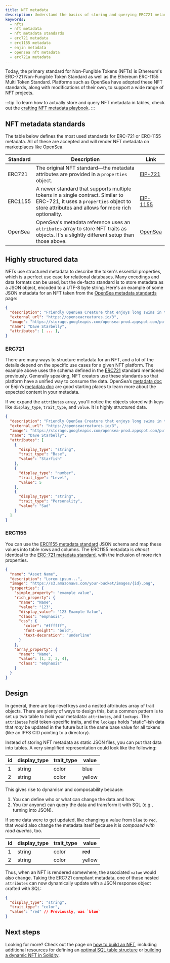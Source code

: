 ```yaml
---
title: NFT metadata
description: Understand the basics of storing and querying ERC721 metadata in table.
keywords:
  - nfts
  - nft metadata
  - nft metadata standards
  - erc721 metadata
  - erc1155 metadata
  - enjin metadata
  - opensea nft metadata
  - erc721a metadata
---
```


Today, the primary standard for Non-Fungible Tokens (NFTs) is Ethereum's ERC-721 Non-Fungible Token Standard as well as the Ethereum ERC-1155 Multi Token Standard. Platforms such as OpenSea have adopted these NFT standards, along with modifications of their own, to support a wide range of NFT projects.

:::tip
To learn how to actually store and query NFT metadata in tables, check out the [crafting NFT metadata playbook](/playbooks/walkthroughs/nft-metadata).
:::

## NFT metadata standards

The table below defines the most used standards for ERC-721 or ERC-1155 metadata. All of these are accepted and will render NFT metadata on marketplaces like OpenSea.

<!-- prettier-ignore -->
| Standard | Description | Link |
| -------- | ----------- | ---- |
| ERC721 | The original NFT standard—the metadata attributes are provided in a `properties` object. | [EIP-721](https://eips.ethereum.org/EIPS/eip-721) |
| ERC1155 | A newer standard that supports multiple tokens in a single contract. Similar to ERC-721, it uses a `properties` object to store attributes and allows for more rich optionality. | [EIP-1155](https://eips.ethereum.org/EIPS/eip-1155) |
| OpenSea | OpenSea's metadata reference uses an `attributes` array to store NFT traits as objects. It's a slightly different setup than those above. | [OpenSea](https://docs.opensea.io/docs/metadata-standards) |

## Highly structured data

NFTs use structured metadata to describe the token's essential properties, which is a perfect use case for relational databases. Many encodings and data formats can be used, but the de-facto standard is to store metadata as a JSON object, encoded to a UTF-8 byte string. Here's an example of some JSON metadata for an NFT taken from the [OpenSea metadata standards](https://docs.opensea.io/docs/metadata-standards#metadata-structure) page:

```json
{
  "description": "Friendly OpenSea Creature that enjoys long swims in the ocean.",
  "external_url": "https://openseacreatures.io/3",
  "image": "https://storage.googleapis.com/opensea-prod.appspot.com/puffs/3.png",
  "name": "Dave Starbelly",
  "attributes": [ ... ],
}
```

### ERC721

There are many ways to structure metadata for an NFT, and a lot of the details depend on the specific use cases for a given NFT platform. The example above uses the schema defined in the [ERC721](https://eips.ethereum.org/EIPS/eip-721) standard mentioned previously. Generally speaking, NFT creators use these standards so that platform have a unified way to consume the data. OpenSea’s [metadata doc](https://docs.opensea.io/docs/metadata-standards) or Enjin’s [metadata doc](https://github.com/ethereum/EIPs/blob/master/EIPS/eip-1155.md#erc-1155-metadata-uri-json-schema) are good starting places to learn more about the expected content in your metadata.

If we expand the `attributes` array, you'll notice the objects stored with keys like `display_type`, `trait_type`, and `value`. It is highly structured data.

```json
{
  "description": "Friendly OpenSea Creature that enjoys long swims in the ocean.",
  "external_url": "https://openseacreatures.io/3",
  "image": "https://storage.googleapis.com/opensea-prod.appspot.com/puffs/3.png",
  "name": "Dave Starbelly",
  "attributes": [
    {
      "display_type": "string",
      "trait_type": "Base",
      "value": "Starfish"
    },
    {
      "display_type": "number",
      "trait_type": "Level",
      "value": 5
    },
    {
      "display_type": "string",
      "trait_type": "Personality",
      "value": "Sad"
    }
  ]
}
```

### ERC1155

You can use the [ERC1155 metadata standard](https://github.com/ethereum/EIPs/blob/master/EIPS/eip-1155.md#erc-1155-metadata-uri-json-schema) JSON schema and map these values into table rows and columns. The ERC1155 metadata is _almost_ identical to the [ERC-721 metadata standard](https://github.com/ethereum/EIPs/blob/master/EIPS/eip-721.md), with the inclusion of more rich properties.

```json
{
  "name": "Asset Name",
  "description": "Lorem ipsum...",
  "image": "https://s3.amazonaws.com/your-bucket/images/{id}.png",
  "properties": {
    "simple_property": "example value",
    "rich_property": {
      "name": "Name",
      "value": "123",
      "display_value": "123 Example Value",
      "class": "emphasis",
      "css": {
        "color": "#ffffff",
        "font-weight": "bold",
        "text-decoration": "underline"
      }
    },
    "array_property": {
      "name": "Name",
      "value": [1, 2, 3, 4],
      "class": "emphasis"
    }
  }
}
```

## Design

In general, there are top-level keys and a nested attributes array of trait objects. There are plenty of ways to design this, but a common pattern is to set up two table to hold your metadata: `attributes`, and `lookups`. The `attributes` hold token-specific traits, and the `lookups` holds "static"-ish data that _may_ be updated in the future but is the same base value for all tokens (like an IPFS CID pointing to a directory).

Instead of storing NFT metadata as static JSON files, you can put that data into tables. A very simplified representation could look like the following:

| id  | display_type | trait_type | value  |
| --- | ------------ | ---------- | ------ |
| 1   | string       | color      | blue   |
| 2   | string       | color      | yellow |

This gives rise to dynamism and composability because:

1. You can define who or what can change the data and how.
2. You (or anyone) can query the data and transform it with SQL (e.g., turning into JSON).

If some data were to get updated, like changing a value from `blue` to `red`, that would also change the metadata itself because it is _composed with read queries_, too.

| id  | display_type | trait_type | value   |
| --- | ------------ | ---------- | ------- |
| 1   | string       | color      | **red** |
| 2   | string       | color      | yellow  |

Thus, when an NFT is rendered somewhere, the associated `value` would also change. Taking the ERC721 compliant metadata, one of those nested `attributes` can now dynamically update with a JSON response object crafted with SQL:

```json
{
  "display_type": "string",
  "trait_type": "color",
  "value": "red" // Previously, was `blue`
}
```

## Next steps

Looking for more? Check out the page on [how to build an NFT](/how-to-build-an-nft), including additional resources for defining an [optimal SQL table structure](/playbooks/walkthroughs/nft-metadata) or [building a dynamic NFT in Solidity](/tutorials/dynamic-nft-solidity).
